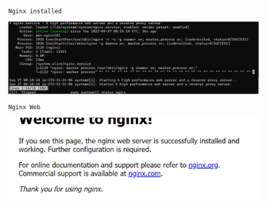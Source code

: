 `Nginx installed`

![Nginx](./images/Sudo-nginx.PNG)

`Nginx Web`

![Nginx Web](./images/Nginx-web.PNG)



